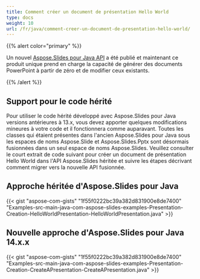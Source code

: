 ```yaml
---
title: Comment créer un document de présentation Hello World
type: docs
weight: 10
url: /fr/java/comment-creer-un-document-de-presentation-hello-world/
---
```


{{% alert color="primary" %}} 

Un nouvel [Aspose.Slides pour Java API](/slides/fr/java/) a été publié et maintenant ce produit unique prend en charge la capacité de générer des documents PowerPoint à partir de zéro et de modifier ceux existants.

{{% /alert %}} 
## **Support pour le code hérité**
Pour utiliser le code hérité développé avec Aspose.Slides pour Java versions antérieures à 13.x, vous devez apporter quelques modifications mineures à votre code et il fonctionnera comme auparavant. Toutes les classes qui étaient présentes dans l'ancien Aspose.Slides pour Java sous les espaces de noms Aspose.Slide et Aspose.Slides.Pptx sont désormais fusionnées dans un seul espace de noms Aspose.Slides. Veuillez consulter le court extrait de code suivant pour créer un document de présentation Hello World dans l'API Aspose.Slides héritée et suivre les étapes décrivant comment migrer vers la nouvelle API fusionnée.
## **Approche héritée d'Aspose.Slides pour Java**
{{< gist "aspose-com-gists" "1f55f0222bc39a382d831900e8de7400" "Examples-src-main-java-com-aspose-slides-examples-Presentation-Creation-HelloWorldPresentation-HelloWorldPresentation.java" >}}
## **Nouvelle approche d'Aspose.Slides pour Java 14.x.x**
{{< gist "aspose-com-gists" "1f55f0222bc39a382d831900e8de7400" "Examples-src-main-java-com-aspose-slides-examples-Presentation-Creation-CreateAPresentation-CreateAPresentation.java" >}}